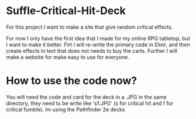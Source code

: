 # Suffle-Critical-Hit-Deck
For this project I want to make a site that give random critical effects.

For now I only have the first idea that I made for my online RPG tabletop, but I want to make it better. Firt I will re-write the primary code in Elixir, and then create effects in text that does not needs to buy the carts. Further I will make a website for make easy to use for everyone.

# How to use the code now?
You will need the code and card for the deck in a .JPG in the same directory, they need to be write like 's1.JPG' (s for critical hit and f for critical fumble). Im using the Pathfinder 2e decks
